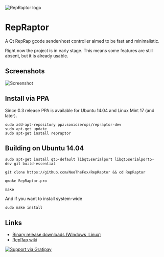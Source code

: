 ![RepRaptor logo](http://reprap.org/mediawiki/images/b/b0/RepRaptor_logo2.png)
# RepRaptor
A Qt RepRap gcode sender/host controller aimed to be fast and minimalistic.

Right now the project is in early stage. This means some features are still absent, but it is already usable.

## Screenshots
![Screenshot](http://reprap.org/mediawiki/images/6/6c/RepRaptor-v0.2.png)

## Install via PPA
Since 0.3 release PPA is available for Ubuntu 14.04 and Linux Mint 17 (and later).
```
sudo add-apt-repository ppa:soniczerops/repraptor-dev
sudo apt-get update
sudo apt-get install repraptor
```

## Building on Ubuntu 14.04

```
sudo apt-get install qt5-default libqt5serialport libqt5serialport5-dev git build-essential

git clone https://github.com/NeoTheFox/RepRaptor && cd RepRaptor

qmake RepRaptor.pro

make
```
And if you want to install system-wide
```
sudo make install
```

## Links
- [Binary release downloads (Windows, Linux)](https://github.com/NeoTheFox/RepRaptor/releases)
- [RepRap wiki](http://reprap.org/wiki/RepRaptor)

[![Support via Gratipay](https://cdn.rawgit.com/gratipay/gratipay-badge/2.3.0/dist/gratipay.svg)](https://gratipay.com/NeoTheFox/)

